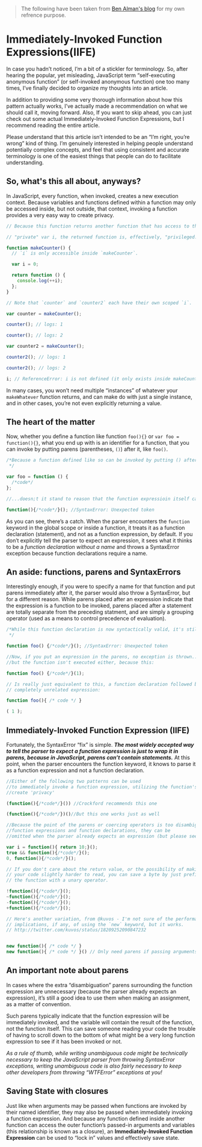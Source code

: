 > The following have been taken from [Ben Alman's blog](https://web.archive.org/web/20171201033208/http://benalman.com/news/2010/11/immediately-invoked-function-expression/#iife) for my own refrence purpose.

# Immediately-Invoked Function Expressions(IIFE)

In case you hadn’t noticed, I’m a bit of a stickler for terminology. So, after hearing the popular, yet misleading, JavaScript term “self-executing anonymous function” (or self-invoked anonymous function) one too many times, I’ve finally decided to organize my thoughts into an article.

In addition to providing some very thorough information about how this pattern actually works, I’ve actually made a recommendation on what we should call it, moving forward. Also, If you want to skip ahead, you can just check out some actual Immediately-Invoked Function Expressions, but I recommend reading the entire article.

Please understand that this article isn’t intended to be an “I’m right, you’re wrong” kind of thing. I’m genuinely interested in helping people understand potentially complex concepts, and feel that using consistent and accurate terminology is one of the easiest things that people can do to facilitate understanding.

## So, what's this all about, anyways?

In JavaScript, every function, when invoked, creates a new execution context. Because variables and functions defined within a function may only be accessed inside, but not outside, that context, invoking a function provides a very easy way to create privacy.

```js
// Because this function returns another function that has access to the

// "private" var i, the returned function is, effectively, "privileged."

function makeCounter() {
  // `i` is only accessible inside `makeCounter`.

  var i = 0;

  return function () {
    console.log(++i);
  };
}

// Note that `counter` and `counter2` each have their own scoped `i`.

var counter = makeCounter();

counter(); // logs: 1

counter(); // logs: 2

var counter2 = makeCounter();

counter2(); // logs: 1

counter2(); // logs: 2

i; // ReferenceError: i is not defined (it only exists inside makeCounter)
```

In many cases, you won’t need multiple “instances” of whatever your `makeWhatever` function returns, and can make do with just a single instance, and in other cases, you’re not even explicitly returning a value.

## The heart of the matter

Now, whether you define a function like function `foo(){}` or `var foo = function(){}`, what you end up with is an identifier for a function, that you can invoke by putting parens (parentheses, `()`) after it, like `foo()`.

```js
/*Because a function defined like so can be invoked by putting () after the function name, like foo(), and because foo is just a reference to the function expression `function() { code  }
 */

var foo = function () {
  /*code*/
};

//...doesn;t it stand to reason that the function expressioin itself can be invoked, just by putting () after it?

function(){/*code*/}(); //SyntaxError: Unexpected token
```

As you can see, there’s a catch. When the parser encounters the `function` keyword in the global scope or inside a function, it treats it as a function declaration (statement), and not as a function expression, by default. If you don’t explicitly tell the parser to expect an expression, it sees what it thinks to be a _function declaration without a name_ and throws a SyntaxError exception because function declarations require a name.

## An aside: functions, parens and SyntaxErrors

Interestingly enough, if you were to specify a name for that function and put parens immediately after it, the parser would also throw a SyntaxError, but for a different reason. While parens placed after an expression indicate that the expression is a function to be invoked, parens placed after a statement are totally separate from the preceding statment, and are simply a grouping operator (used as a means to control precedence of evaluation).

```js
/*While this function declaration is now syntactically valid, it's still a statement, and the following set of parens is invalid because the grouping operator needs to contain the expression.
 */

function foo() {/*code*/}(); //SyntaxError: Unexpected token

//Now, if you put an expression in the parens, no exception is thrown...
//but the function isn't executed either, because this:

function foo() {/*code*/}(1);

// Is really just equivalent to this, a function declaration followed by a
// completely unrelated expression:

function foo(){ /* code */ }

( 1 );
```

## Immediately-Invoked Function Expression (IIFE)

Fortunately, the SyntaxError “fix” is simple. **_The most widely accepted way to tell the parser to expect a function expression is just to wrap it in parens, because in JavaScript, parens can’t contain statements._** At this point, when the parser encounters the function keyword, it knows to parse it as a function expression and not a function declaration.

```js
//Either of the following two patterns can be used
//to immediately invoke a function expression, utilizing the function's exection context to
//create 'privacy'

(function(){/*code*/}()) //Crockford recommends this one

(function(){/*code*/})()//But this one works just as well 

//Because the point of the parens or coercing operators is too disambiguate between 
//function expressions and function declarations, they can be 
//omitted when the parser already expects an expression (but please see the "important note" below).

var i = function(){ return 10;}();
true && function(){/*code*/}();
0, function(){/*code*/}();

// If you don't care about the return value, or the possibility of making
// your code slightly harder to read, you can save a byte by just prefixing
// the function with a unary operator.

!function(){/*code*/}();
~function(){/*code*/}();
-function(){/*code*/}();
+function(){/*code*/}();

// Here's another variation, from @kuvos - I'm not sure of the performance
// implications, if any, of using the `new` keyword, but it works.
// http://twitter.com/kuvos/status/18209252090847232


new function(){ /* code */ }
new function(){ /* code */ }() // Only need parens if passing arguments

```
## An important note about parens 
In cases where the extra “disambiguation” parens surrounding the function expression are unnecessary (because the parser already expects an expression), it’s still a good idea to use them when making an assignment, as a matter of convention.

Such parens typically indicate that the function expression will be immediately invoked, and the variable will contain the result of the function, not the function itself. This can save someone reading your code the trouble of having to scroll down to the bottom of what might be a very long function expression to see if it has been invoked or not.

*As a rule of thumb, while writing unambiguous code might be technically necessary to keep the JavaScript parser from throwing SyntaxError exceptions, writing unambiguous code is also fairly necessary to keep other developers from throwing “WTFError” exceptions at you!*

## Saving State with closures
Just like when arguments may be passed when functions are invoked by their named identifier, they may also be passed when immediately invoking a function expression. And because any function defined inside another function can access the outer function’s passed-in arguments and variables (this relationship is known as a closure), an **Immediately-Invoked Function Expression** can be used to “lock in” values and effectively save state.